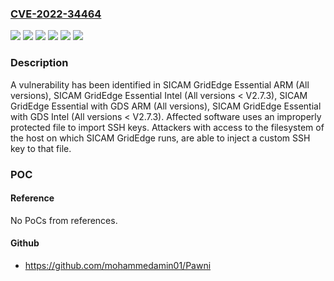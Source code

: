 ### [CVE-2022-34464](https://cve.mitre.org/cgi-bin/cvename.cgi?name=CVE-2022-34464)
![](https://img.shields.io/static/v1?label=Product&message=SICAM%20GridEdge%20Essential%20ARM&color=blue)
![](https://img.shields.io/static/v1?label=Product&message=SICAM%20GridEdge%20Essential%20Intel&color=blue)
![](https://img.shields.io/static/v1?label=Product&message=SICAM%20GridEdge%20Essential%20with%20GDS%20ARM&color=blue)
![](https://img.shields.io/static/v1?label=Product&message=SICAM%20GridEdge%20Essential%20with%20GDS%20Intel&color=blue)
![](https://img.shields.io/static/v1?label=Version&message=n%2Fa&color=blue)
![](https://img.shields.io/static/v1?label=Vulnerability&message=CWE-668%3A%20Exposure%20of%20Resource%20to%20Wrong%20Sphere&color=brighgreen)

### Description

A vulnerability has been identified in SICAM GridEdge Essential ARM (All versions), SICAM GridEdge Essential Intel (All versions < V2.7.3), SICAM GridEdge Essential with GDS ARM (All versions), SICAM GridEdge Essential with GDS Intel (All versions < V2.7.3). Affected software uses an improperly protected file to import SSH keys. Attackers with access to the filesystem of the host on which SICAM GridEdge runs, are able to inject a custom SSH key to that file.

### POC

#### Reference
No PoCs from references.

#### Github
- https://github.com/mohammedamin01/Pawni

